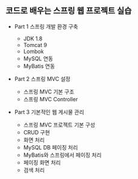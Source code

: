 ## 코드로 배우는 스프링 웹 프로젝트 실습

+ Part 1 스프링 개발 환경 구축
  + JDK 1.8
  + Tomcat 9
  + Lombok
  + MySQL 연동
  + MyBatis 연동

+ Part 2 스프링 MVC 설정
  + 스프링 MVC 기본 구조
  + 스프링 MVC Controller

+ Part 3 기본적인 웹 게시물 관리
  + 스프링 MVC 프로젝트 기본 구성
  + CRUD 구현
  + 화면 처리
  + MySQL DB 페이징 처리
  + MyBatis와 스프링에서 페이징 처리
  + 페이징 화면 처리
  + 검색 처리
